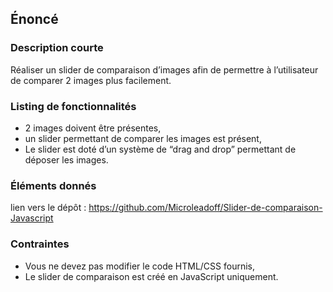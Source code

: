 ## Énoncé

### Description courte

Réaliser un slider de comparaison d’images afin de permettre à l’utilisateur de comparer 2 images plus facilement. 

### Listing de fonctionnalités

- 2 images doivent être présentes,
- un slider permettant de comparer les images est présent,
- Le slider est doté d’un système de “drag and drop” permettant de déposer les images.

### Éléments donnés

lien vers le dépôt : <a href="https://github.com/Microleadoff/Slider-de-comparaison-Javascript" title="lien vers le dépôt" target="_blank">https://github.com/Microleadoff/Slider-de-comparaison-Javascript</a>

### Contraintes

- Vous ne devez pas modifier le code HTML/CSS fournis,
- Le slider de comparaison est créé en JavaScript uniquement.
